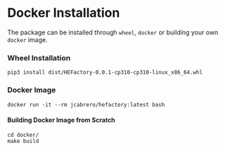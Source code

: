 # Docker Installation

The package can be installed through `wheel`, `docker` or building your own `docker` image.

### Wheel Installation

```
pip3 install dist/HEFactory-0.0.1-cp310-cp310-linux_x86_64.whl
```

### Docker Image
```
docker run -it --rm jcabrero/hefactory:latest bash
```

#### Building Docker Image from Scratch

```
cd docker/
make build
```